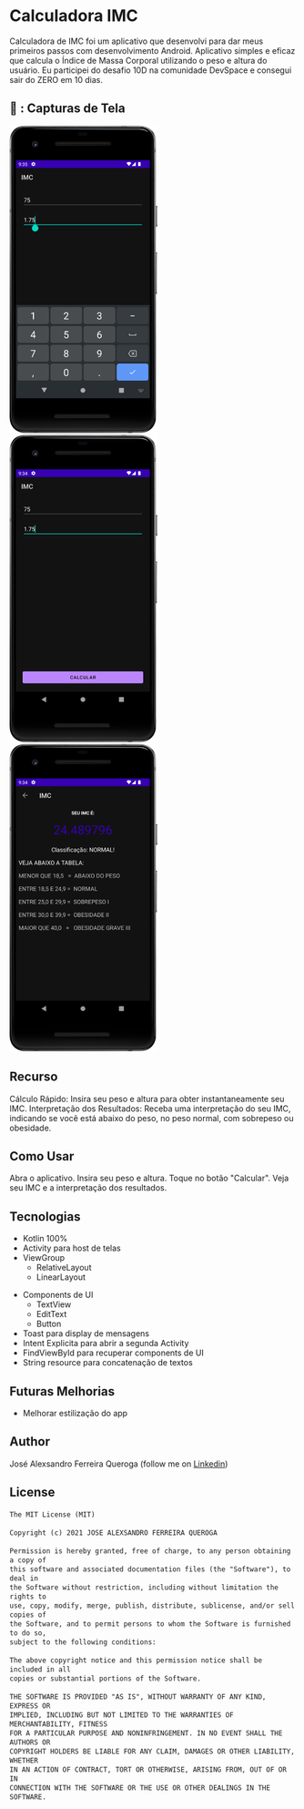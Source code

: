 # Calculadora IMC
Calculadora de IMC foi um aplicativo que desenvolvi para dar meus primeiros passos com desenvolvimento Android.
Aplicativo simples e eficaz que calcula o Índice de Massa Corporal utilizando o peso e altura do usuário.
Eu participei do desafio 10D na comunidade DevSpace e consegui sair do ZERO em 10 dias.

## 📸 : Capturas de Tela
<!-- You can add more screenshots here if you like -->
<img src="/result/imagem1.png" width="260">&emsp;<img src="/result/imagem2.png" width="260">&emsp;<img src="/result/imagem3.png" width="260">

## Recurso
Cálculo Rápido: Insira seu peso e altura para obter instantaneamente seu IMC.
Interpretação dos Resultados: Receba uma interpretação do seu IMC, indicando se você está abaixo do peso, no peso normal, com sobrepeso ou  obesidade.

## Como Usar
Abra o aplicativo.
Insira seu peso e altura.
Toque no botão "Calcular".
Veja seu IMC e a interpretação dos resultados.

## Tecnologias
* Kotlin 100%
* Activity para host de telas
* ViewGroup
    * RelativeLayout
    * LinearLayout
- Components de UI
    - TextView
    - EditText
    - Button
- Toast para display de mensagens
- Intent Explicita para abrir a segunda Activity
- FindViewById para recuperar components de UI
- String resource para concatenação de textos

## Futuras Melhorias
- Melhorar estilização do app

## Author
José Alexsandro Ferreira Queroga (follow me on [Linkedin](https://www.linkedin.com/in/alexsandro-queroga-81619649/))

## License
```
The MIT License (MIT)

Copyright (c) 2021 JOSE ALEXSANDRO FERREIRA QUEROGA

Permission is hereby granted, free of charge, to any person obtaining a copy of
this software and associated documentation files (the "Software"), to deal in
the Software without restriction, including without limitation the rights to
use, copy, modify, merge, publish, distribute, sublicense, and/or sell copies of
the Software, and to permit persons to whom the Software is furnished to do so,
subject to the following conditions:

The above copyright notice and this permission notice shall be included in all
copies or substantial portions of the Software.

THE SOFTWARE IS PROVIDED "AS IS", WITHOUT WARRANTY OF ANY KIND, EXPRESS OR
IMPLIED, INCLUDING BUT NOT LIMITED TO THE WARRANTIES OF MERCHANTABILITY, FITNESS
FOR A PARTICULAR PURPOSE AND NONINFRINGEMENT. IN NO EVENT SHALL THE AUTHORS OR
COPYRIGHT HOLDERS BE LIABLE FOR ANY CLAIM, DAMAGES OR OTHER LIABILITY, WHETHER
IN AN ACTION OF CONTRACT, TORT OR OTHERWISE, ARISING FROM, OUT OF OR IN
CONNECTION WITH THE SOFTWARE OR THE USE OR OTHER DEALINGS IN THE SOFTWARE.
```
